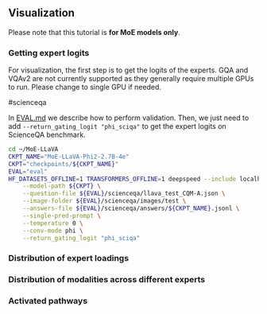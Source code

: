## Visualization
Please note that this tutorial is **for MoE models only**.

### Getting expert logits

For visualization, the first step is to get the logits of the experts. GQA and VQAv2 are not currently supported as they generally require multiple GPUs to run. Please change to single GPU if needed.

#scienceqa

In [EVAL.md](https://github.com/PKU-YuanGroup/MoE-LLaVA/blob/main/docs/EVAL.md) we describe how to perform validation. Then, we just need to add `--return_gating_logit "phi_sciqa"` to get the expert logits on ScienceQA benchmark.

```Bash
cd ~/MoE-LLaVA
CKPT_NAME="MoE-LLaVA-Phi2-2.7B-4e"
CKPT="checkpoints/${CKPT_NAME}"
EVAL="eval"
HF_DATASETS_OFFLINE=1 TRANSFORMERS_OFFLINE=1 deepspeed --include localhost:0 moellava/eval/model_vqa_science.py \
    --model-path ${CKPT} \
    --question-file ${EVAL}/scienceqa/llava_test_CQM-A.json \
    --image-folder ${EVAL}/scienceqa/images/test \
    --answers-file ${EVAL}/scienceqa/answers/${CKPT_NAME}.jsonl \
    --single-pred-prompt \
    --temperature 0 \
    --conv-mode phi \
    --return_gating_logit "phi_sciqa"  
```

### Distribution of expert loadings


### Distribution of modalities across different experts


### Activated pathways

